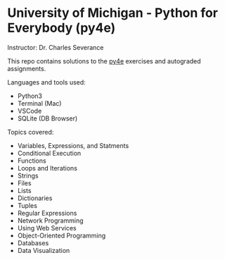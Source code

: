 # University of Michigan - Python for Everybody (py4e)
Instructor: Dr. Charles Severance

This repo contains solutions to the [py4e](https://www.py4e.com) exercises and autograded assignments.

Languages and tools used:
* Python3
* Terminal (Mac)
* VSCode
* SQLite (DB Browser)

Topics covered:
* Variables, Expressions, and Statments
* Conditional Execution 
* Functions
* Loops and Iterations
* Strings
* Files
* Lists
* Dictionaries
* Tuples
* Regular Expressions
* Network Programming
* Using Web Services
* Object-Oriented Programming
* Databases
* Data Visualization
